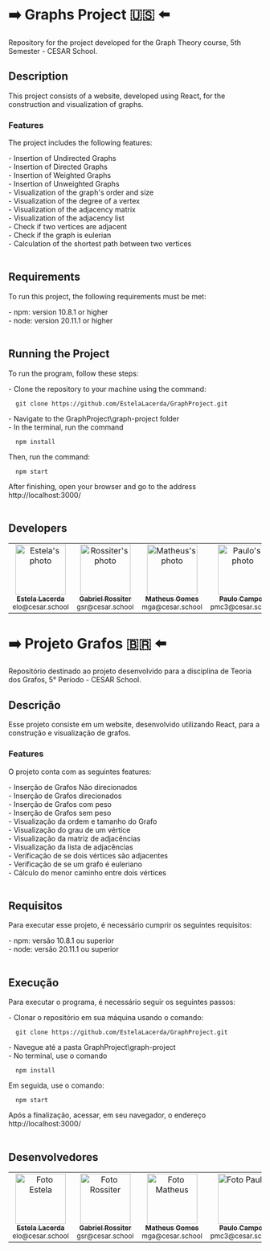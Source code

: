 # :arrow_right: Graphs Project 🇺🇸 :arrow_left:  
Repository for the project developed for the Graph Theory course, 5th Semester - CESAR School.

## Description  
This project consists of a website, developed using React, for the construction and visualization of graphs.

### Features  
The project includes the following features:  
<table>
  <tr>- Insertion of Undirected Graphs</tr><br>
  <tr>- Insertion of Directed Graphs</tr><br>
  <tr>- Insertion of Weighted Graphs</tr><br>
  <tr>- Insertion of Unweighted Graphs</tr><br>
  <tr>- Visualization of the graph's order and size</tr><br>
  <tr>- Visualization of the degree of a vertex</tr><br>
  <tr>- Visualization of the adjacency matrix</tr><br>
  <tr>- Visualization of the adjacency list</tr><br>
  <tr>- Check if two vertices are adjacent</tr><br>
  <tr>- Check if the graph is eulerian</tr><br>
  <tr>- Calculation of the shortest path between two vertices</tr><br>
</table>

## Requirements  
To run this project, the following requirements must be met:  
<table>
  <tr>- npm: version 10.8.1 or higher</tr><br>
  <tr>- node: version 20.11.1 or higher</tr><br>
</table>

## Running the Project  
To run the program, follow these steps:  
<table>
  <tr>
    - Clone the repository to your machine using the command:
  <dt>

      git clone https://github.com/EstelaLacerda/GraphProject.git
  </dt>
  </tr>
  <tr>- Navigate to the GraphProject\graph-project folder</tr><br>
  <tr>- In the terminal, run the command
  <dt>

      npm install
  </dt>
  </tr>
  <tr>Then, run the command: 
  <dt>

      npm start
  </dt>
  </tr>
  <tr>After finishing, open your browser and go to the address http://localhost:3000/</tr>
</table>

## Developers  
<table>
    <tr>
      <td align="center">
        <a href="https://github.com/EstelaLacerda">
          <img src="https://avatars.githubusercontent.com/u/117921412?v=4" width="100px;" alt="Estela's photo"/><br>
          <sub>
            <b>Estela Lacerda</b>
          </sub>
        </a>
        <br>
        <sub>elo@cesar.school</sub>
      </td>
      <td align="center">
        <a href="https://github.com/grossiter04">
          <img src="https://avatars.githubusercontent.com/u/116268469?v=4" width="100px;" alt="Rossiter's photo"/><br>
          <sub>
            <b>Gabriel Rossiter</b>
          </sub>
        </a>      
        <br>
        <sub>gsr@cesar.school</sub>
      </td>
      <td align="center">
        <a href="https://github.com/MatheusGom">
          <img src="https://avatars.githubusercontent.com/u/117746778?v=4" width="100px;" alt="Matheus's photo"/><br>
          <sub>
            <b>Matheus Gomes</b>
          </sub>
        </a>
        <br>
        <sub>mga@cesar.school</sub>
      </td>
      <td align="center">
        <a href="https://github.com/paulo-campos-57">
          <img src="https://avatars.githubusercontent.com/u/77108503?v=4" width="100px;" alt="Paulo's photo"/><br>
          <sub>
            <b>Paulo Campos</b>
          </sub>
        </a>
        <br>
        <sub>pmc3@cesar.school</sub>
      </td>
    </tr>
  </table>

##

# :arrow_right: Projeto Grafos 🇧🇷 :arrow_left: 
Repositório destinado ao projeto desenvolvido para a disciplina de Teoria dos Grafos, 5° Período - CESAR School.

## Descrição
Esse projeto consiste em um website, desenvolvido utilizando React, para a construção e visualização de grafos.
### Features
O projeto conta com as seguintes features:
<table>
  <tr>- Inserção de Grafos Não direcionados</tr><br>
  <tr>- Inserção de Grafos direcionados</tr><br>
  <tr>- Inserção de Grafos com peso</tr><br>
  <tr>- Inserção de Grafos sem peso</tr><br>
  <tr>- Visualização da ordem e tamanho do Grafo</tr><br>
  <tr>- Visualização do grau de um vértice</tr><br>
  <tr>- Visualização da matriz de adjacências</tr><br>
  <tr>- Visualização da lista de adjacências</tr><br>
  <tr>- Verificação de se dois vértices são adjacentes</tr><br>
  <tr>- Verificação de se um grafo é euleriano</tr><br>
  <tr>- Cálculo do menor caminho entre dois vértices</tr><br>
</table>

## Requisitos
Para executar esse projeto, é necessário cumprir os seguintes requisitos:
<table>
  <tr>- npm: versão 10.8.1 ou superior</tr><br>
  <tr>- node: versão 20.11.1 ou superior</tr><br>
</table>

## Execução
Para executar o programa, é necessário seguir os seguintes passos:
<table>
  <tr>
    - Clonar o repositório em sua máquina usando o comando: 
  <dt>

      git clone https://github.com/EstelaLacerda/GraphProject.git
  </dt>
  </tr>
  <tr>- Navegue até a pasta GraphProject\graph-project</tr><br>
  <tr>- No terminal, use o comando
  <dt>

      npm install
  </dt>
  </tr>
  <tr>Em seguida, use o comando: 
  <dt>

      npm start
  </dt>
  </tr>
  <tr>Após a finalização, acessar, em seu navegador, o endereço http://localhost:3000/</tr>
</table>

## Desenvolvedores
<table>
    <tr>
      <td align="center">
        <a href="https://github.com/EstelaLacerda">
          <img src="https://avatars.githubusercontent.com/u/117921412?v=4" width="100px;" alt="Foto Estela"/><br>
          <sub>
            <b>Estela Lacerda</b>
          </sub>
        </a>
        <br>
        <sub>elo@cesar.school</sub>
      </td>
      <td align="center">
        <a href="https://github.com/grossiter04">
          <img src="https://avatars.githubusercontent.com/u/116268469?v=4" width="100px;" alt="Foto Rossiter"/><br>
          <sub>
            <b>Gabriel Rossiter</b>
          </sub>
        </a>      
        <br>
        <sub>gsr@cesar.school</sub>
      </td>
      <td align="center">
        <a href="https://github.com/MatheusGom">
          <img src="https://avatars.githubusercontent.com/u/117746778?v=4" width="100px;" alt="Foto Matheus"/><br>
          <sub>
            <b>Matheus Gomes</b>
          </sub>
        </a>
        <br>
        <sub>mga@cesar.school</sub>
      </td>
      <td align="center">
        <a href="https://github.com/paulo-campos-57">
          <img src="https://avatars.githubusercontent.com/u/77108503?v=4" width="100px;" alt="Foto Paulo"/><br>
          <sub>
            <b>Paulo Campos</b>
          </sub>
        </a>
        <br>
        <sub>pmc3@cesar.school</sub>
      </td>
    </tr>
  </table>
